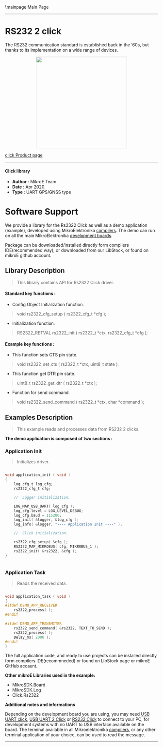 \mainpage Main Page
 
---
# RS232 2 click

The RS232 communication standard is established back in the ‘60s, but thanks to its implementation on a wide range of devices.

<p align="center">
  <img src="https://download.mikroe.com/images/click_for_ide/rs2322_click.png" height=300px>
</p>

[click Product page](<https://www.mikroe.com/rs232-2-click>)

---


#### Click library 

- **Author**        : MikroE Team
- **Date**          : Apr 2020.
- **Type**          : UART GPS/GNSS type


# Software Support

We provide a library for the Rs2322 Click 
as well as a demo application (example), developed using MikroElektronika 
[compilers](https://shop.mikroe.com/compilers). 
The demo can run on all the main MikroElektronika [development boards](https://shop.mikroe.com/development-boards).

Package can be downloaded/installed directly form compilers IDE(recommended way), or downloaded from our LibStock, or found on mikroE github account. 

## Library Description

> This library contains API for Rs2322 Click driver.

#### Standard key functions :

- Config Object Initialization function.
> void rs2322_cfg_setup ( rs2322_cfg_t *cfg ); 
 
- Initialization function.
> RS2322_RETVAL rs2322_init ( rs2322_t *ctx, rs2322_cfg_t *cfg );

#### Example key functions :

- This function sets CTS pin state.
> void rs2322_set_cts ( rs2322_t *ctx, uint8_t state );
 
- This function get DTR pin state.
> uint8_t rs2322_get_dtr ( rs2322_t *ctx );

- Function for send command.
> void rs2322_send_command ( rs2322_t *ctx, char *command );

## Examples Description

> This example reads and processes data from RS232 2 clicks.

**The demo application is composed of two sections :**

### Application Init 

> Initializes driver.

```c

void application_init ( void )
{
    log_cfg_t log_cfg;
    rs2322_cfg_t cfg;

    //  Logger initialization.

    LOG_MAP_USB_UART( log_cfg );
    log_cfg.level = LOG_LEVEL_DEBUG;
    log_cfg.baud = 115200;
    log_init( &logger, &log_cfg );
    log_info( &logger, "---- Application Init ----" );

    //  Click initialization.

    rs2322_cfg_setup( &cfg );
    RS2322_MAP_MIKROBUS( cfg, MIKROBUS_1 );
    rs2322_init( &rs2322, &cfg );
}
  
```

### Application Task

> Reads the received data.

```c

void application_task ( void )
{
#ifdef DEMO_APP_RECEIVER
    rs2322_process( );
#endif    
    
#ifdef DEMO_APP_TRANSMITER
    rs2322_send_command( &rs2322, TEXT_TO_SEND );
    rs2322_process( );
    Delay_ms( 2000 );
#endif    
}  

```

The full application code, and ready to use projects can be  installed directly form compilers IDE(recommneded) or found on LibStock page or mikroE GitHub accaunt.

**Other mikroE Libraries used in the example:** 

- MikroSDK.Board
- MikroSDK.Log
- Click.Rs2322

**Additional notes and informations**

Depending on the development board you are using, you may need 
[USB UART click](https://shop.mikroe.com/usb-uart-click), 
[USB UART 2 Click](https://shop.mikroe.com/usb-uart-2-click) or 
[RS232 Click](https://shop.mikroe.com/rs232-click) to connect to your PC, for 
development systems with no UART to USB interface available on the board. The 
terminal available in all Mikroelektronika 
[compilers](https://shop.mikroe.com/compilers), or any other terminal application 
of your choice, can be used to read the message.



---
